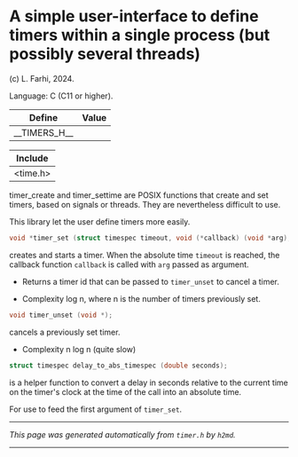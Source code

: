 # A simple user-interface to define timers within a single process (but possibly several threads)
(c) L. Farhi, 2024.


Language: C (C11 or higher).



| Define | Value |
| - | - |
| \_\_TIMERS\_H\_\_ |


| Include |
| - |
| <time.h> |

timer_create and timer_settime are POSIX functions that create and set timers, based on signals or threads. They are nevertheless difficult to use.


This library let the user define timers more easily.


```c
void *timer_set (struct timespec timeout, void (*callback) (void *arg), void *arg);
```
creates and starts a timer. When the absolute time `timeout` is reached, the callback function `callback` is called with `arg` passed as argument.


- Returns a timer id that can be passed to `timer_unset` to cancel a timer.


- Complexity log n, where n is the number of timers previously set.


```c
void timer_unset (void *);
```
cancels a previously set timer.


- Complexity n log n (quite slow)
```c
struct timespec delay_to_abs_timespec (double seconds);
```
is a helper function to convert a delay in seconds relative to the current time on the timer's clock at the time of the call into an absolute time.


For use to feed the first argument of `timer_set`.



-----

*This page was generated automatically from `timer.h` by `h2md`.*

-----

